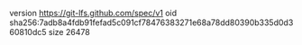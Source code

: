 version https://git-lfs.github.com/spec/v1
oid sha256:7adb8a4fdb91fefad5c091cf78476383271e68a78dd80390b335d0d360810dc5
size 26478
